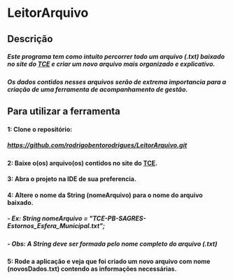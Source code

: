 # LeitorArquivo

## Descrição

##### Este programa tem como intuito percorrer todo um arquivo (.txt) baixado no site do [TCE](https://portal.tce.pb.gov.br/dados-abertos-do-sagres-tcepb/) e criar um novo arquivo mais organizado e explicativo.
##### Os dados contidos nesses arquivos serão de extrema importancia para a criação de uma ferramenta de acompanhamento de gestão.

## Para utilizar a ferramenta

#### 1: Clone o repositório:
##### https://github.com/rodrigobentorodrigues/LeitorArquivo.git
#### 2: Baixe o(os) arquivo(os) contidos no site do [TCE](https://portal.tce.pb.gov.br/dados-abertos-do-sagres-tcepb/).
#### 3: Abra o projeto na IDE de sua preferencia.
#### 4: Altere o nome da String (nomeArquivo) para o nome do arquivo baixado.
##### - Ex: String nomeArquivo = "TCE-PB-SAGRES-Estornos_Esfera_Municipal.txt";
##### - Obs: A String deve ser formada pelo nome completo do arquivo (.txt)
#### 5: Rode a aplicação e veja que foi criado um novo arquivo com nome (novosDados.txt) contendo as informações necessárias.

